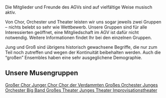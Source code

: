 Die Mitglieder und Freunde des AGVs sind auf vielfältige Weise musisch aktiv.

Von Chor, Orchester und Theater leisten wir uns sogar jeweils zwei Gruppen – nichts belebt so sehr wie Wettbewerb. Unsere Gruppen sind für alle Interessierten geöffnet, eine Mitgliedschaft im AGV ist dafür nicht notwendig. Weitere Informationen findet Ihr bei den einzelnen Gruppen.

Jung und Groß sind übrigens historisch gewachsene Begriffe, die nur zum Teil noch zutreffen und wegen der Kontinuität beibehalten werden. Auch die “großen” Ensembles haben eine sehr ausgeglichene Demographie.

## Unsere Musengruppen

<div class="list-group">
  <a href="/musik-und-theater/grosser-chor/" class="list-group-item">
    Großer Chor
  </li>
  <a href="/musik-und-theater/junger-chor/" class="list-group-item">
    Junger Chor
  </li>
  <a href="/musik-und-theater/chor-der-verdammten/" class="list-group-item">
    Chor der Verdammten
  </li>
  <a href="/musik-und-theater/grosses-orchester/" class="list-group-item">
    Großes Orchester
  </li>
  <a href="/musik-und-theater/junges-orchester/" class="list-group-item">
    Junges Orchester
  </li>
  <a href="/musik-und-theater/big-band/" class="list-group-item">
    Big Band
  </li>
  <a href="/musik-und-theater/grosses-theater/" class="list-group-item">
    Großes Theater
  </li>
  <a href="/musik-und-theater/junges-theater/" class="list-group-item">
    Junges Theater
  </li>
  <a href="/musik-und-theater/improvisationstheater/" class="list-group-item">
    Improvisationstheater
  </li>
</div>


